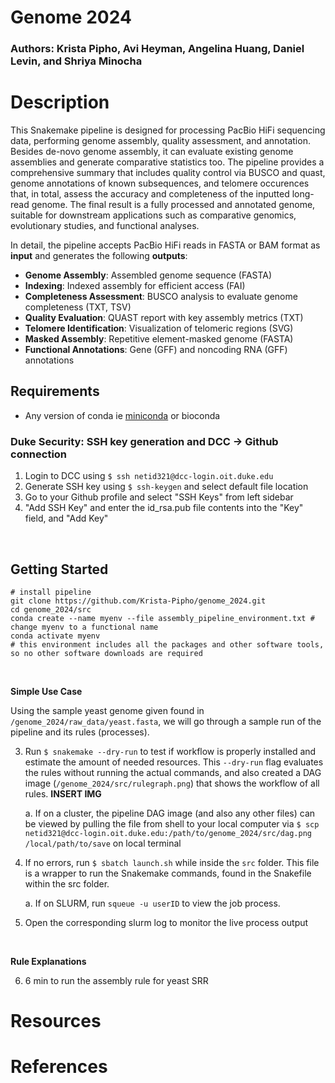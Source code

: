 # Genome 2024
### Authors: Krista Pipho, Avi Heyman, Angelina Huang, Daniel Levin, and Shriya Minocha

# Description
This Snakemake pipeline is designed for processing PacBio HiFi sequencing data, performing genome assembly, quality assessment, and annotation. Besides de-novo genome assembly, it can evaluate existing genome assemblies and generate comparative statistics too. The pipeline provides a comprehensive summary that includes quality control via BUSCO and quast, genome annotations of known subsequences, and telomere occurences that, in total, assess the accuracy and completeness of the inputted long-read genome. The final result is a fully processed and annotated genome, suitable for downstream applications such as comparative genomics, evolutionary studies, and functional analyses. 

In detail, the pipeline accepts PacBio HiFi reads in FASTA or BAM format as **input** and generates the following **outputs**:

* **Genome Assembly**: Assembled genome sequence (FASTA)
* **Indexing**: Indexed assembly for efficient access (FAI)
* **Completeness Assessment**: BUSCO analysis to evaluate genome completeness (TXT, TSV)
* **Quality Evaluation**: QUAST report with key assembly metrics (TXT)
* **Telomere Identification**: Visualization of telomeric regions (SVG)
* **Masked Assembly**: Repetitive element-masked genome (FASTA)
* **Functional Annotations**: Gene (GFF) and noncoding RNA (GFF) annotations


## Requirements
* Any version of conda ie [miniconda](https://docs.anaconda.com/miniconda/install/) or bioconda

### Duke Security: SSH key generation and DCC -> Github connection
  
1. Login to DCC using `$ ssh netid321@dcc-login.oit.duke.edu`
2. Generate SSH key using `$ ssh-keygen` and select default file location
3. Go to your Github profile and select "SSH Keys" from left sidebar 
4. "Add SSH Key" and enter the id_rsa.pub file contents into the "Key" field, and "Add Key"
<br>

## Getting Started
```
# install pipeline
git clone https://github.com/Krista-Pipho/genome_2024.git
cd genome_2024/src
conda create --name myenv --file assembly_pipeline_environment.txt # change myenv to a functional name
conda activate myenv
# this environment includes all the packages and other software tools, so no other software downloads are required
```

<br> 

**Simple Use Case**
<br> 

Using the sample yeast genome given found in `/genome_2024/raw_data/yeast.fasta`, we will go through a sample run of the pipeline and its rules (processes).

3. Run `$ snakemake --dry-run` to test if workflow is properly installed and estimate the amount of needed resources. This `--dry-run` flag evaluates the rules without running the actual commands, and also created a DAG image (`/genome_2024/src/rulegraph.png`) that shows the workflow of all rules.
**INSERT IMG**

    a. If on a cluster, the pipeline DAG image (and also any other files) can be viewed by pulling the file from shell to your local computer via `$ scp netid321@dcc-login.oit.duke.edu:/path/to/genome_2024/src/dag.png /local/path/to/save` on local terminal
4. If no errors, run `$ sbatch launch.sh` while inside the `src` folder. This file is a wrapper to run the Snakemake commands, found in the Snakefile within the src folder.

    a. If on SLURM, run `squeue -u userID` to view the job process.
5. Open the corresponding slurm log to monitor the live process output
<br> 

**Rule Explanations**
<br> 

6. 6 min to run the assembly rule for yeast SRR

# Resources

# References